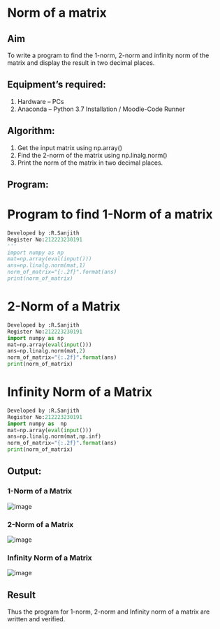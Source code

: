 # Norm of a matrix
## Aim
To write a program to find the 1-norm, 2-norm and infinity norm of the matrix and display the result in two decimal places.
## Equipment’s required:
1.	Hardware – PCs
2.	Anaconda – Python 3.7 Installation / Moodle-Code Runner
## Algorithm:
1. Get the input matrix using np.array()   
2. Find the 2-norm of the matrix using np.linalg.norm()
3. Print the norm of the matrix in two decimal places.
## Program:
# Program to find 1-Norm of a matrix
```Python
Developed by :R.Sanjith
Register No:212223230191
'''
import numpy as np
mat=np.array(eval(input()))
ans=np.linalg.norm(mat,1)
norm_of_matrix="{:.2f}".format(ans)
print(norm_of_matrix)
```
# 2-Norm of a Matrix
```python
Developed by :R.Sanjith
Register No:212223230191
import numpy as np
mat=np.array(eval(input()))
ans=np.linalg.norm(mat,2) 
norm_of_matrix="{:.2f}".format(ans)
print(norm_of_matrix) 
```
# Infinity Norm of a Matrix
```python
Developed by :R.Sanjith
Register No:212223230191
import numpy as  np
mat=np.array(eval(input())) 
ans=np.linalg.norm(mat,np.inf) 
norm_of_matrix="{:.2f}".format(ans) 
print(norm_of_matrix)  
```
## Output:
### 1-Norm of a Matrix
![image](https://github.com/sanjithbro/Norm-of-a-matrix/assets/167451460/c357a06f-69bb-4be6-b508-02795409e7aa)

### 2-Norm of a Matrix
![image](https://github.com/sanjithbro/Norm-of-a-matrix/assets/167451460/35b7a3b3-4031-4811-a295-cca3d057be79)

### Infinity Norm of a Matrix
![image](https://github.com/sanjithbro/Norm-of-a-matrix/assets/167451460/643c901a-6743-4247-ad30-6e3dd974b620)


## Result
Thus the program for 1-norm, 2-norm and Infinity norm of a matrix are written and verified.

